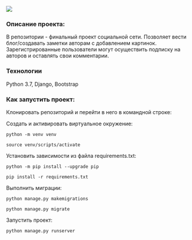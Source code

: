 ![](yatube/static/img/logo.png)

### Описание проекта:

В репозитории - финальный проект социальной сети. Позволяет вести блог/создавать заметки авторам с добавлением картинок. Зарегистрированные пользователи могут осуществить подписку на авторов и оставлять свои комментарии.

### Технологии

Python 3.7, Django, Bootstrap

### Как запустить проект:

Клонировать репозиторий и перейти в него в командной строке:

Cоздать и активировать виртуальное окружение:

```
python -m venv venv
```

```
source venv/scripts/activate
```

Установить зависимости из файла requirements.txt:

```
python -m pip install --upgrade pip
```

```
pip install -r requirements.txt
```

Выполнить миграции:

```
python manage.py makemigrations
```

```
python manage.py migrate
```

Запустить проект:

```
python manage.py runserver
```
